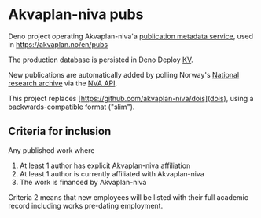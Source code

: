 # Akvaplan-niva pubs

Deno project operating Akvaplan-niva'a
[publication metadata service](https://pubs.deno.dev/pub), used in
https://akvaplan.no/en/pubs

The production database is persisted in Deno Deploy
[KV](https://docs.deno.com/deploy/kv/manual/#production-usage).

New publications are automatically added by polling Norway's
[National research archive](https://nva.unit.no) via the
[NVA API](https://api.nva.unit.no).

This project replaces [https://github.com/akvaplan-niva/dois](dois), using a
backwards-compatible format ("slim").

## Criteria for inclusion

Any published work where

1. At least 1 author has explicit Akvaplan-niva affiliation
2. At least 1 author is currently affiliated with Akvaplan-niva
3. The work is financed by Akvaplan-niva

Criteria 2 means that new employees will be listed with their full academic
record including works pre-dating employment.
